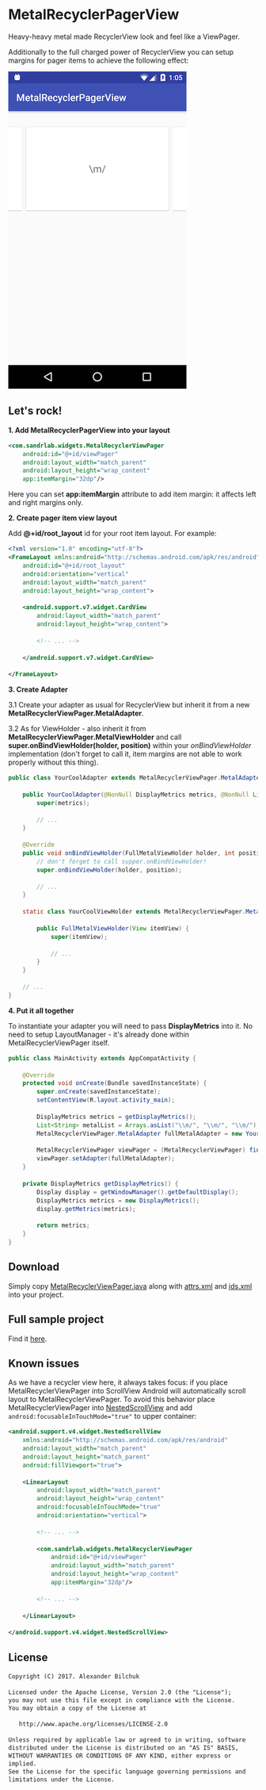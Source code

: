 # MetalRecyclerPagerView

Heavy-heavy metal made RecyclerView look and feel like a ViewPager.

Additionally to the full charged power of RecyclerView you can setup margins for pager items to achieve the following effect:

![Alt text](/screenshot.png?raw=true "MetalRecyclerPagerView screenshot")

Let's rock!
-----
**1. Add MetalRecyclerPagerView into your layout**

```xml
<com.sandrlab.widgets.MetalRecyclerViewPager
    android:id="@+id/viewPager"
    android:layout_width="match_parent"
    android:layout_height="wrap_content"
    app:itemMargin="32dp"/>
```

Here you can set **app:itemMargin** attribute to add item margin: it affects left and right margins only.

**2. Create pager item view layout**

Add **@+id/root_layout** id for your root item layout. For example:

```xml
<?xml version="1.0" encoding="utf-8"?>
<FrameLayout xmlns:android="http://schemas.android.com/apk/res/android"
    android:id="@+id/root_layout"
    android:orientation="vertical"
    android:layout_width="match_parent"
    android:layout_height="wrap_content">

    <android.support.v7.widget.CardView
        android:layout_width="match_parent"
        android:layout_height="wrap_content">

        <!-- ... -->

    </android.support.v7.widget.CardView>

</FrameLayout>
```

**3. Create Adapter**

3.1 Create your adapter as usual for RecyclerView but inherit it from a new **MetalRecyclerViewPager.MetalAdapter**.

3.2 As for ViewHolder - also inherit it from **MetalRecyclerViewPager.MetalViewHolder** and call **super.onBindViewHolder(holder, position)**
within your *onBindViewHolder* implementation (don't forget to call it, item margins are not able to work properly without this thing).

```java
public class YourCoolAdapter extends MetalRecyclerViewPager.MetalAdapter<YourCoolAdapter.YourCoolViewHolder> {

    public YourCoolAdapter(@NonNull DisplayMetrics metrics, @NonNull List<String> yourDataSource) {
        super(metrics);
        
        // ...
    }

    @Override
    public void onBindViewHolder(FullMetalViewHolder holder, int position) {
        // don't forget to call supper.onBindViewHolder!
        super.onBindViewHolder(holder, position);

        // ...
    }

    static class YourCoolViewHolder extends MetalRecyclerViewPager.MetalViewHolder {

        public FullMetalViewHolder(View itemView) {
            super(itemView);

            // ...
        }
    }

    // ...
}
```

**4. Put it all together**

To instantiate your adapter you will need to pass **DisplayMetrics** into it.
No need to setup LayoutManager - it's already done within MetalRecyclerViewPager itself.

```java
public class MainActivity extends AppCompatActivity {

    @Override
    protected void onCreate(Bundle savedInstanceState) {
        super.onCreate(savedInstanceState);
        setContentView(R.layout.activity_main);

        DisplayMetrics metrics = getDisplayMetrics();
        List<String> metalList = Arrays.asList("\\m/", "\\m/", "\\m/");
        MetalRecyclerViewPager.MetalAdapter fullMetalAdapter = new YourCoolAdapter(metrics, metalList);

        MetalRecyclerViewPager viewPager = (MetalRecyclerViewPager) findViewById(R.id.viewPager);
        viewPager.setAdapter(fullMetalAdapter);
    }

    private DisplayMetrics getDisplayMetrics() {
        Display display = getWindowManager().getDefaultDisplay();
        DisplayMetrics metrics = new DisplayMetrics();
        display.getMetrics(metrics);

        return metrics;
    }
}
```

Download
-----
Simply copy [MetalRecyclerViewPager.java](library/src/main/java/com/sandrlab/widgets/MetalRecyclerViewPager.java) along with [attrs.xml](library/src/main/res/values/attrs.xml) and [ids.xml](library/src/main/res/values/ids.xml) into your project.

Full sample project
-----
Find it [here](sample/).

Known issues
-----
As we have a recycler view here, it always takes focus: if you place MetalRecyclerViewPager into ScrollView Android will automatically scroll layout to MetalRecyclerViewPager.
To avoid this behavior place MetalRecyclerViewPager into [NestedScrollView](https://developer.android.com/reference/android/support/v4/widget/NestedScrollView.html) and add ```android:focusableInTouchMode="true"``` to upper container:

```xml
<android.support.v4.widget.NestedScrollView
    xmlns:android="http://schemas.android.com/apk/res/android"
    android:layout_width="match_parent"
    android:layout_height="match_parent"
    android:fillViewport="true">

    <LinearLayout
        android:layout_width="match_parent"
        android:layout_height="wrap_content"
        android:focusableInTouchMode="true"
        android:orientation="vertical">
        
        <!-- ... -->
        
        <com.sandrlab.widgets.MetalRecyclerViewPager
            android:id="@+id/viewPager"
            android:layout_width="match_parent"
            android:layout_height="wrap_content"
            app:itemMargin="32dp"/> 
            
        <!-- ... -->
        
    </LinearLayout>

</android.support.v4.widget.NestedScrollView>
```


License
-----
    Copyright (C) 2017. Alexander Bilchuk

    Licensed under the Apache License, Version 2.0 (the "License");
    you may not use this file except in compliance with the License.
    You may obtain a copy of the License at

       http://www.apache.org/licenses/LICENSE-2.0

    Unless required by applicable law or agreed to in writing, software
    distributed under the License is distributed on an "AS IS" BASIS,
    WITHOUT WARRANTIES OR CONDITIONS OF ANY KIND, either express or implied.
    See the License for the specific language governing permissions and
    limitations under the License.
